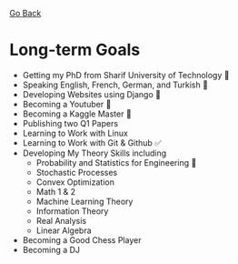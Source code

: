 [Go Back](https://github.com/arm-on/plan/blob/main/README.md)
# Long-term Goals

- Getting my PhD from Sharif University of Technology :hammer:
- Speaking English, French, German, and Turkish :hammer:
- Developing Websites using Django :hammer:
- Becoming a Youtuber :hammer:
- Becoming a Kaggle Master :beer:
- Publishing two Q1 Papers
- Learning to Work with Linux
- Learning to Work with Git & Github :white_check_mark:
- Developing My Theory Skills including
    - Probability and Statistics for Engineering :hammer:
    - Stochastic Processes
    - Convex Optimization
    - Math 1 & 2
    - Machine Learning Theory
    - Information Theory
    - Real Analysis
    - Linear Algebra
- Becoming a Good Chess Player
- Becoming a DJ